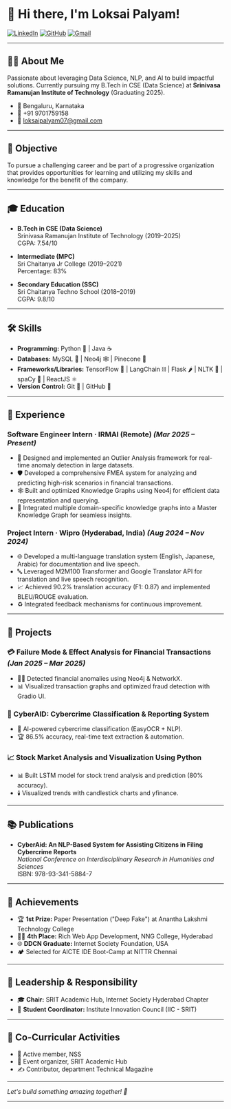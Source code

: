 # 👋 Hi there, I'm Loksai Palyam! 

[![LinkedIn](https://img.shields.io/badge/LinkedIn-blue?logo=linkedin&style=flat-square)](https://linkedin.loksaipalyam)
[![GitHub](https://img.shields.io/badge/GitHub-181717?logo=github&style=flat-square)](https://github.com/Loksai-P)
[![Gmail](https://img.shields.io/badge/Email-D14836?logo=gmail&logoColor=white&style=flat-square)](mailto:loksaipalyam07@gmail.com)

---

## 🧑‍💻 About Me

Passionate about leveraging Data Science, NLP, and AI to build impactful solutions. Currently pursuing my B.Tech in CSE (Data Science) at **Srinivasa Ramanujan Institute of Technology** (Graduating 2025).

- 📍 Bengaluru, Karnataka
- 📱 +91 9701759158
- 💌 loksaipalyam07@gmail.com

---

## 🎯 Objective

To pursue a challenging career and be part of a progressive organization that provides opportunities for learning and utilizing my skills and knowledge for the benefit of the company.

---

## 🎓 Education

- **B.Tech in CSE (Data Science)**  
  Srinivasa Ramanujan Institute of Technology (2019–2025)  
  CGPA: 7.54/10

- **Intermediate (MPC)**  
  Sri Chaitanya Jr College (2019–2021)  
  Percentage: 83%

- **Secondary Education (SSC)**  
  Sri Chaitanya Techno School (2018–2019)  
  CGPA: 9.8/10

---

## 🛠️ Skills

- **Programming:** Python 🐍 | Java ☕
- **Databases:** MySQL 🐬 | Neo4j 🕸️ | Pinecone 🌲
- **Frameworks/Libraries:** TensorFlow 🤖 | LangChain ⛓️ | Flask 🌶️ | NLTK 📝 | spaCy 🧠 | ReactJS ⚛️
- **Version Control:** Git 🌳 | GitHub 🐙

---

## 💼 Experience

### Software Engineer Intern · IRMAI (Remote) _(Mar 2025 – Present)_
- 🚦 Designed and implemented an Outlier Analysis framework for real-time anomaly detection in large datasets.
- 🛡️ Developed a comprehensive FMEA system for analyzing and predicting high-risk scenarios in financial transactions.
- 🕸️ Built and optimized Knowledge Graphs using Neo4j for efficient data representation and querying.
- 🔗 Integrated multiple domain-specific knowledge graphs into a Master Knowledge Graph for seamless insights.

### Project Intern · Wipro (Hyderabad, India) _(Aug 2024 – Nov 2024)_
- 🌐 Developed a multi-language translation system (English, Japanese, Arabic) for documentation and live speech.
- 🔤 Leveraged M2M100 Transformer and Google Translator API for translation and live speech recognition.
- 📈 Achieved 90.2% translation accuracy (F1: 0.87) and implemented BLEU/ROUGE evaluation.
- ♻️ Integrated feedback mechanisms for continuous improvement.

---

## 🚀 Projects

### 💳 Failure Mode & Effect Analysis for Financial Transactions _(Jan 2025 – Mar 2025)_
- 🕵️‍♂️ Detected financial anomalies using Neo4j & NetworkX.
- 📊 Visualized transaction graphs and optimized fraud detection with Gradio UI.

### 🔐 CyberAID: Cybercrime Classification & Reporting System
- 🤖 AI-powered cybercrime classification (EasyOCR + NLP).
- 🏆 86.5% accuracy, real-time text extraction & automation.

### 📈 Stock Market Analysis and Visualization Using Python
- 📊 Built LSTM model for stock trend analysis and prediction (80% accuracy).
- 🕯️ Visualized trends with candlestick charts and yfinance.

---

## 📚 Publications

- **CyberAid: An NLP-Based System for Assisting Citizens in Filing Cybercrime Reports**  
  _National Conference on Interdisciplinary Research in Humanities and Sciences_  
  ISBN: 978-93-341-5884-7

---

## 🏅 Achievements

- 🏆 **1st Prize:** Paper Presentation ("Deep Fake") at Anantha Lakshmi Technology College
- 👨‍💻 **4th Place:** Rich Web App Development, NNG College, Hyderabad
- 🌐 **DDCN Graduate:** Internet Society Foundation, USA
- 🏕️ Selected for AICTE IDE Boot-Camp at NITTR Chennai

---

## 👑 Leadership & Responsibility

- 🎓 **Chair:** SRIT Academic Hub, Internet Society Hyderabad Chapter
- 🤝 **Student Coordinator:** Institute Innovation Council (IIC - SRIT)

---

## 🌟 Co-Curricular Activities

- 🏅 Active member, NSS
- 🎉 Event organizer, SRIT Academic Hub
- ✍️ Contributor, department Technical Magazine

---

*Let's build something amazing together! 🚀*

---
